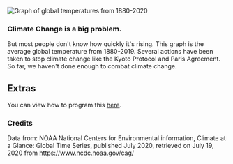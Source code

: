 ![Graph of global temperatures from 1880-2020](https://docs.google.com/drawings/d/e/2PACX-1vQqYROVdA_1rhlpNIdyZJEgYDvE40jng_t8AtPbG-yBP9_8Jb4Z53JjUFc7mvpxG5b6Y-qu_iGtukqa/pub?w=1440&h=1080)

### Climate Change is a big problem.
But most people don't know how quickly it's rising. This graph is the average global temperature from 1880-2019. Several actions have been taken to stop climate change like the Kyoto Protocol and Paris Agreement. So far, we haven't done enough to combat climate change.

## Extras

You can view how to program this [here](https://www.instructables.com/id/Graphing-the-Temperature-Change-From-Climate-Chang).

### Credits
Data from: NOAA National Centers for Environmental information, Climate at a Glance: Global Time Series, published July 2020, retrieved on July 19, 2020 from https://www.ncdc.noaa.gov/cag/

